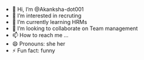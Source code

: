 - 👋 Hi, I’m @Akanksha-dot001
- 👀 I’m interested in recruting
- 🌱 I’m currently learning HRMs
- 💞️ I’m looking to collaborate on Team management
- 📫 How to reach me ...
- 😄 Pronouns: she her 
- ⚡ Fun fact: funny

<!---
Akanksha-dot001/Akanksha-dot001 is a ✨ special ✨ repository because its `README.md` (this file) appears on your GitHub profile.
You can click the Preview link to take a look at your changes.
--->
